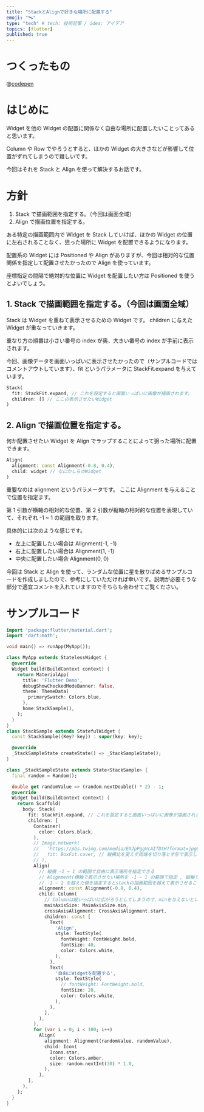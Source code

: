```yaml
---
title: "StackとAlignで好きな場所に配置する"
emoji: "🛰"
type: "tech" # tech: 技術記事 / idea: アイデア
topics: [flutter]
published: true
---
```


# つくったもの

@[codepen](https://codepen.io/kenta-wakasa/pen/MWvLpOe)

# はじめに

Widget を他の Widget の配置に関係なく自由な場所に配置したいことってあると思います。

Column や Row でやろうとすると、ほかの Widget の大きさなどが影響して位置がずれてしまうので難しいです。

今回はそれを Stack と Align を使って解決するお話です。

# 方針

1. Stack で描画範囲を指定する。（今回は画面全域）
2. Align で描画位置を指定する。

ある特定の描画範囲内で Widget を Stack していけば、ほかの Widget の位置に左右されることなく、狙った場所に Widget を配置できるようになります。

配置系の Widget には Positioned や Align がありますが、今回は相対的な位置関係を指定して配置させたかったので Align を使っています。

座標指定の間隔で絶対的な位置に Widget を配置したい方は Positioned を使うとよいでしょう。

## 1. Stack で描画範囲を指定する。（今回は画面全域）

Stack は Widget を重ねて表示させるための Widget です。
children に与えた Widget が重なっていきます。

重なり方の順番は小さい番号の index が奥、大きい番号の index が手前に表示されます。

今回、画像データを画面いっぱいに表示させたかったので（サンプルコードではコメントアウトしています）、fit というパラメータに StackFit.expand を与えています。

```dart
Stack(
  fit: StackFit.expand, // これを設定すると画面いっぱいに画像が描画されます。
  children: [] // ここの表示させたいWidget
)
```

## 2. Align で描画位置を指定する。

何か配置させたい Widget を Align でラップすることによって狙った場所に配置できます。

```dart
Align(
  alignment: const Alignment(-0.8, 0.4),
  child: widget // なにかしらのWidget
)
```

重要なのは alignment というパラメータです。
ここに Alignment を与えることで位置を指定ます。

第 1 引数が横軸の相対的な位置、第 2 引数が縦軸の相対的な位置を表現していて、それぞれ -1 ~ 1 の範囲を取ります。

具体的には次のような感じです。

- 左上に配置したい場合は Alignment(-1, -1)
- 右上に配置したい場合は Alignment(1, -1)
- 中央に配置したい場合 Alignment(0, 0)

今回は Stack と Align を使って、ランダムな位置に星を散りばめるサンプルコードを作成しましたので、参考にしていただければ幸いです。説明が必要そうな部分で適宜コメントを入れていますのでそちらも合わせてご覧ください。

# サンプルコード

```dart
import 'package:flutter/material.dart';
import 'dart:math';

void main() => runApp(MyApp());

class MyApp extends StatelessWidget {
  @override
  Widget build(BuildContext context) {
    return MaterialApp(
      title: 'Flutter Demo',
      debugShowCheckedModeBanner: false,
      theme: ThemeData(
        primarySwatch: Colors.blue,
      ),
      home:StackSample(),
    );
  }
}
class StackSample extends StatefulWidget {
  const StackSample({Key? key}) : super(key: key);

  @override
  _StackSampleState createState() => _StackSampleState();
}

class _StackSampleState extends State<StackSample> {
  final random = Random();

  double get randomValue => (random.nextDouble() * 2) - 1;
  @override
  Widget build(BuildContext context) {
    return Scaffold(
      body: Stack(
        fit: StackFit.expand, // これを設定すると画面いっぱいに画像が描画されます。
        children: [
          Container(
            color: Colors.black,
          ),
          // Image.network(
          //   'https://pbs.twimg.com/media/EXJpPggVcAIfDtH?format=jpg&name=4096x4096',
          //   fit: BoxFit.cover, // 縦横比を変えず両端を切り落とす形で表示してくれる。
          // ),
          Align(
            // 縦横 -1 ~ 1 の範囲で自由に表示場所を指定できる
            // Alignment(横軸で表示させたい場所を -1 ~ 1 の範囲で指定 , 縦軸で表示させたい場所を -1 ~ 1 の範囲で指定)
            // -1 ~ 1 を越えた値を指定するとstackの描画範囲を超えて表示させることも可能（今回は扱わない）
            alignment: const Alignment(-0.8, 0.4),
            child: Column(
              // Columnは縦いっぱいに広がろうとしてしまうので、minを与えないとレイアウトが崩れます。
              mainAxisSize: MainAxisSize.min,
              crossAxisAlignment: CrossAxisAlignment.start,
              children: const [
                Text(
                  'Align',
                  style: TextStyle(
                    fontWeight: FontWeight.bold,
                    fontSize: 40,
                    color: Colors.white,
                  ),
                ),
                Text(
                  '自由にWidgetを配置する',
                  style: TextStyle(
                    // fontWeight: FontWeight.bold,
                    fontSize: 20,
                    color: Colors.white,
                  ),
                ),
              ],
            ),
          ),
          for (var i = 0; i < 100; i++)
            Align(
              alignment: Alignment(randomValue, randomValue),
              child: Icon(
                Icons.star,
                color: Colors.amber,
                size: random.nextInt(30) * 1.0,
              ),
            ),
        ],
      ),
    );
  }
}

```
